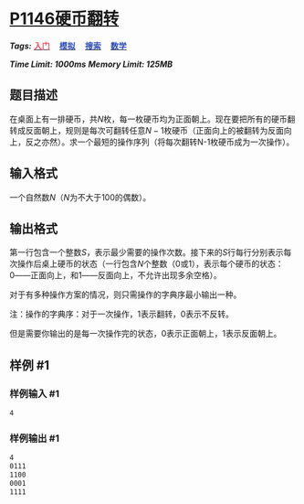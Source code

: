 # [P1146硬币翻转](https://www.luogu.com.cn/problem/P1146)

***Tags:*** **[<font color=FE4C61>入门</font>](../../../../难度/入门/index.md)$\quad$[<font color=2949B4>模拟</font>](../../../../算法/模拟/index.md)$\quad$[<font color=2949B4>搜索</font>](../../../../算法/搜索/index.md)$\quad$[<font color=2949B4>数学</font>](../../../../算法/数学/index.md)**

***Time Limit: 1000ms***
***Memory Limit: 125MB***

## 题目描述

在桌面上有一排硬币，共$N$枚，每一枚硬币均为正面朝上。现在要把所有的硬币翻转成反面朝上，规则是每次可翻转任意$N-1$枚硬币（正面向上的被翻转为反面向上，反之亦然）。求一个最短的操作序列（将每次翻转N-1枚硬币成为一次操作）。

## 输入格式

一个自然数$N$（$N$为不大于$100$的偶数）。

## 输出格式

第一行包含一个整数$S$，表示最少需要的操作次数。接下来的$S$行每行分别表示每次操作后桌上硬币的状态（一行包含$N$个整数（$0$或$1$），表示每个硬币的状态：$0$――正面向上，和$1$――反面向上，不允许出现多余空格）。

对于有多种操作方案的情况，则只需操作的字典序最小输出一种。

注：操作的字典序：对于一次操作，1表示翻转，0表示不反转。

但是需要你输出的是每一次操作完的状态，0表示正面朝上，1表示反面朝上。

## 样例 #1

### 样例输入 #1

```txt
4
```

### 样例输出 #1

```txt
4
0111
1100
0001
1111
```
